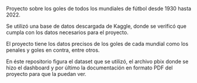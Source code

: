 Proyecto sobre los goles de todos los mundiales de fútbol desde 1930 hasta 2022.

Se utilizó una base de datos descargada de Kaggle, donde se verificó que cumpla con los datos necesarios para el proyecto.

El proyecto tiene los datos precisos de los goles de cada mundial como los penales y goles en contra, entre otros.

En éste repositorio figura el dataset que se utilizó, el archivo pbix donde se hizo el dashboard y por último la documentación en formato PDF del proyecto para que la puedan ver.
